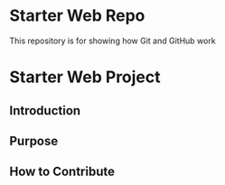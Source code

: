 # Starter Web Repo

This repository is for showing how Git and GitHub work
# Starter Web Project

## Introduction

## Purpose

## How to Contribute